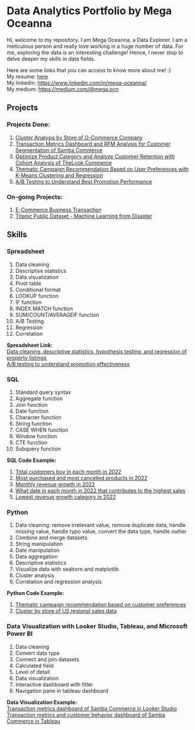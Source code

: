 # Data Analytics Portfolio by Mega Oceanna
Hi, welcome to my repository. I am Mega Oceanna, a Data Explorer. I am a meticulous person and really love working in a huge number of data. For me, exploring the data is an interesting challenge! Hence, I never stop to delve deeper my skills in data fields. 

Here are some links that you can access to know more about me! :) <br>
My resume: [here](https://drive.google.com/file/d/10Hzd_jgs7sGTjijATRH1bHT5D2Rxs3-4/view?usp=sharing) <br>
My linkedin: https://www.linkedin.com/in/mega-oceanna/ <br>
My medium: https://medium.com/@mega.ocn

## Projects
### **Projects Done:**
1. [Cluster Analysis by Store of O-Commerce Company](https://drive.google.com/file/d/1tJrC42f4VveHnWQBkxT4Dx1x_bOemdbB/view?usp=sharing)<br>
2. [Transaction Metrics Dashboard and RFM Analysis for Customer Segmentation of Samba Commerce](https://drive.google.com/file/d/1NFtvyv4QnLFOuXwiFU_E0kAi3j_eabnH/view?usp=sharing)<br>
3. [Optimize Product Category and Analyze Customer Retention with Cohort Analysis of TheLook Commerce](https://drive.google.com/file/d/1t7Fb4KL3yNHIdwjeiZlvbCqJoY2m6rRe/view?usp=sharing)<br>
4. [Thematic Campaign Recommendation Based on User Preferences with K-Means Clustering and Regression](https://drive.google.com/file/d/19oTPh8X86NAO7O-6AfLrbE1XGc5rE2XC/view?usp=sharing)<br>
5. [A/B Testing to Understand Best Promotion Performance](https://drive.google.com/file/d/1S-050ltYf3cgTVyO4Uypu9OxPmaixV6T/view?usp=sharing)

### **On-going Projects:**
1. [E-Commerce Business Transaction](https://www.kaggle.com/datasets/gabrielramos87/an-online-shop-business)
2. [Titanic Public Dataset - Machine Learning from Disaster](https://www.kaggle.com/competitions/titanic/overview)

## Skills
### **Spreadsheet**
1. Data cleaning
2. Descriptive statistics
3. Data visualization
4. Pivot table
5. Conditional format
6. LOOKUP function
7. IF function
8. INDEX MATCH function
9. SUM/COUNT/AVERAGEIF function
10. A/B Testing
11. Regression
12. Correlation

**Spreadsheet Link:** <br>
[Data cleaning, descriptive statistics, hypothesis testing, and regression of property listings](https://docs.google.com/spreadsheets/d/1uU6VDe7P2K8FaSzbP5XX24fCDq7PfCGYbOXjETJpE2g/edit?usp=sharing) <br>
[A/B testing to understand promotion effectiveness](https://docs.google.com/spreadsheets/d/1X4UbaSHyhtWs1-u-PSOsMABph-2PLpGdRoAv0NRUC2E/edit?usp=sharing) <br>

### **SQL**
1. Standard query syntax
2. Aggregate function
3. Join function
4. Date function
5. Character function
6. String function
7. CASE WHEN function
8. Window function
9. CTE function
10. Subquery function

**SQL Code Example:** <br>
1. [Total customers buy in each month in 2022](https://console.cloud.google.com/bigquery?sq=113264810651:1b6f0ddba53c4043b7ef24a8857c953f)<br>
2. [Most purchased and most cancelled products in 2022](https://console.cloud.google.com/bigquery?sq=113264810651:d556319d3ba24d45a1d1c316d1ec7d3c)<br>
3. [Monthly revenue growth in 2022](https://console.cloud.google.com/bigquery?sq=113264810651:552c838296214d90ac8da9cc46ae7f60)<br>
4. [What date in each month in 2022 that contributes to the highest sales](https://console.cloud.google.com/bigquery?sq=113264810651:9fc0e9c8529a45eabecc25c198b3e462)<br>
5. [Lowest revenue growth category in 2022](https://console.cloud.google.com/bigquery?sq=113264810651:20d578b7a26b40e3a82772fb5c1b9e66)<br>

### **Python**
1. Data cleaning: remove irrelevant value, remove duplicate data, handle missing value, handle typo value, convert the data type, handle outlier
2. Combine and merge datasets
3. String manipulation
4. Date manipulation
5. Data aggregation
6. Descriptive statistics
7. Visualize data with seaborn and matplotlib
8. Cluster analysis
9. Correlation and regression analysis

**Python Code Example:** <br>
1. [Thematic campaign recommendation based on customer preferences](https://colab.research.google.com/drive/16HjWB7XxQAoM97qtDePay6xXQp_KAUWG#scrollTo=evk5aoKP036p)<br>
2. [Cluster by store of US regional sales data](https://colab.research.google.com/drive/1emAjF2Tvf4eKWcslHackBFyLg-JI804w?usp=sharing)

### **Data Visualization with Looker Studio, Tableau, and Microsoft Power BI**
1. Data cleaning
2. Convert data type
3. Connect and join datasets
4. Calculated field
5. Level of detail
6. Data visualization
7. Interactive dashboard with filter
8. Navigation pane in tableau dashboard

**Data Visualization Example:** <br>
[Transaction metrics dashboard of Samba Commerce in Looker Studio](https://lookerstudio.google.com/reporting/aab7568d-6736-468a-b15b-eeffbd70289f)<br>
[Transaction metrics and customer behavior dashboard of Samba Commerce in Tableau](https://public.tableau.com/app/profile/mega.oceanna/viz/W10W11_Mega_Oceannaxxx/Intermediate)<br>
